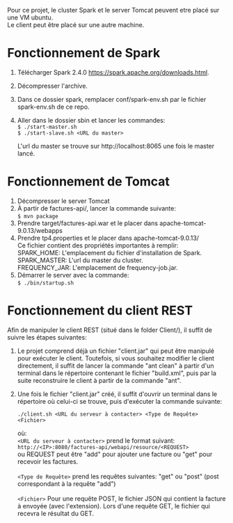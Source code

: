 Pour ce projet, le cluster Spark et le server Tomcat peuvent etre placé sur une VM ubuntu.<br>
Le client peut être placé sur une autre machine.

# Fonctionnement de Spark

1. Télécharger Spark 2.4.0 https://spark.apache.org/downloads.html.
2. Décompresser l'archive.
3. Dans ce dossier spark, remplacer conf/spark-env.sh par le fichier spark-env.sh de ce repo.
4. Aller dans le dossier sbin et lancer les commandes:<br>
    `$ ./start-master.sh`<br>
    `$ ./start-slave.sh <URL du master>`<br>

    L'url du master se trouve sur http://localhost:8065 une fois le master lancé.

# Fonctionnement de Tomcat

1. Décompresser le server Tomcat
2. À partir de factures-api/, lancer la commande suivante:<br>
    `$ mvn package`<br>
3. Prendre target/factures-api.war et le placer dans apache-tomcat-9.0.13/webapps
4. Prendre tp4.properties et le placer dans apache-tomcat-9.0.13/<br>
    Ce fichier contient des propriétés importantes à remplir:<br>
    SPARK_HOME: L'emplacement du fichier d'installation de Spark.<br>
    SPARK_MASTER: L'url du master du cluster.<br>
    FREQUENCY_JAR: L'emplacement de frequency-job.jar.<br>
5. Démarrer le server avec la commande: <br>
    `$ ./bin/startup.sh`<br>

# Fonctionnement du client REST

Afin de manipuler le client REST (situé dans le folder Client/), il suffit de suivre les étapes suivantes:

1. Le projet comprend déjà un fichier "client.jar" qui peut être manipulé pour
   exécuter le client. Toutefois, si vous souhaitez modifier le client directement,
   il suffit de lancer la commande "ant clean" à partir d'un terminal dans le
   répertoire contenant le fichier "build.xml", puis par la suite reconstruire le
   client à partir de la commande "ant".

2. Une fois le fichier "client.jar" créé, il suffit d'ouvrir un terminal dans le
   répertoire où celui-ci se trouve, puis d'exécuter la commande suivante:<br>

	`./client.sh <URL du serveur à contacter> <Type de Requête> <Fichier>`

    où:<br>
	`<URL du serveur à contacter>` prend le format suivant:<br> 
	`http://<IP>:8080/factures-api/webapi/resource/<REQUEST>`<br>
	ou REQUEST peut être "add" pour ajouter une facture ou "get" pour recevoir les factures.<br><br>
	`<Type de Requête>` prend les requêtes suivantes: "get" ou "post" (post correspondant à la requête "add")<br><br>
	`<Fichier>` Pour une requête POST, le fichier JSON qui contient la facture à envoyée (avec l'extension). Lors d'une requête GET, le fichier qui recevra le résultat du GET.<br>

